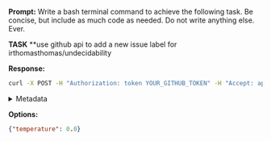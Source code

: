 **Prompt:**
Write a bash terminal command to achieve the following task.
Be concise, but include as much code as needed. Do not write anything else. Ever.

**TASK**
**use github api to add a new issue label for irthomasthomas/undecidability


**Response:**
```bash
curl -X POST -H "Authorization: token YOUR_GITHUB_TOKEN" -H "Accept: application/vnd.github.v3+json" https://api.github.com/repos/irthomasthomas/undecidability/labels -d '{"name":"new_label","color":"000000"}'
```

<details><summary>Metadata</summary>

- Duration: 3506 ms
- Datetime: 2023-11-28T10:28:31.692039
- Model: gpt-4-1106-preview

</details>

**Options:**
```json
{"temperature": 0.0}
```

